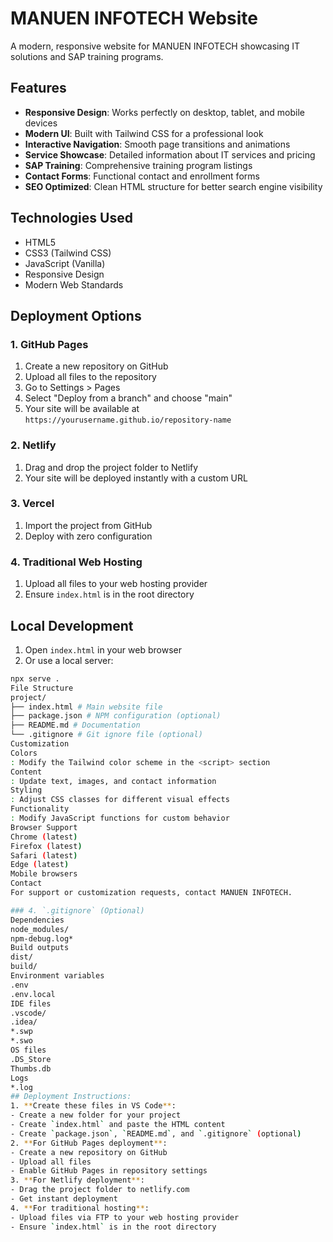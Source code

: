 # MANUEN INFOTECH Website
A modern, responsive website for MANUEN INFOTECH showcasing IT solutions and SAP training
programs.
## Features
- **Responsive Design**: Works perfectly on desktop, tablet, and mobile devices
- **Modern UI**: Built with Tailwind CSS for a professional look
- **Interactive Navigation**: Smooth page transitions and animations
- **Service Showcase**: Detailed information about IT services and pricing
- **SAP Training**: Comprehensive training program listings
- **Contact Forms**: Functional contact and enrollment forms
- **SEO Optimized**: Clean HTML structure for better search engine visibility
## Technologies Used
- HTML5
- CSS3 (Tailwind CSS)
- JavaScript (Vanilla)
- Responsive Design
- Modern Web Standards
## Deployment Options
### 1. GitHub Pages
1. Create a new repository on GitHub
2. Upload all files to the repository
3. Go to Settings > Pages
4. Select "Deploy from a branch" and choose "main"
5. Your site will be available at `https://yourusername.github.io/repository-name`
### 2. Netlify
1. Drag and drop the project folder to Netlify
2. Your site will be deployed instantly with a custom URL
### 3. Vercel
1. Import the project from GitHub
2. Deploy with zero configuration
### 4. Traditional Web Hosting
1. Upload all files to your web hosting provider
2. Ensure `index.html` is in the root directory
## Local Development
1. Open `index.html` in your web browser
2. Or use a local server:
```bash
npx serve .
File Structure
project/
├── index.html # Main website file
├── package.json # NPM configuration (optional)
├── README.md # Documentation
└── .gitignore # Git ignore file (optional)
Customization
Colors
: Modify the Tailwind color scheme in the <script> section
Content
: Update text, images, and contact information
Styling
: Adjust CSS classes for different visual effects
Functionality
: Modify JavaScript functions for custom behavior
Browser Support
Chrome (latest)
Firefox (latest)
Safari (latest)
Edge (latest)
Mobile browsers
Contact
For support or customization requests, contact MANUEN INFOTECH.

### 4. `.gitignore` (Optional)
Dependencies
node_modules/
npm-debug.log*
Build outputs
dist/
build/
Environment variables
.env
.env.local
IDE files
.vscode/
.idea/
*.swp
*.swo
OS files
.DS_Store
Thumbs.db
Logs
*.log
## Deployment Instructions:
1. **Create these files in VS Code**:
- Create a new folder for your project
- Create `index.html` and paste the HTML content
- Create `package.json`, `README.md`, and `.gitignore` (optional)
2. **For GitHub Pages deployment**:
- Create a new repository on GitHub
- Upload all files
- Enable GitHub Pages in repository settings
3. **For Netlify deployment**:
- Drag the project folder to netlify.com
- Get instant deployment
4. **For traditional hosting**:
- Upload files via FTP to your web hosting provider
- Ensure `index.html` is in the root directory